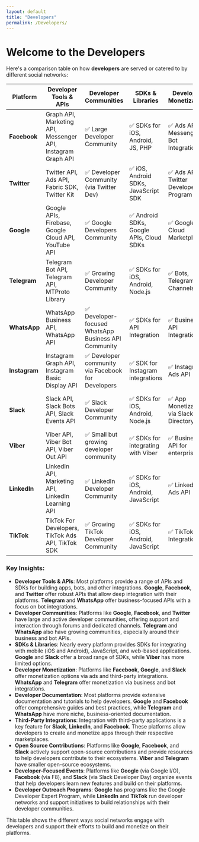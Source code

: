 ```yaml
---
layout: default
title: "Developers"
permalink: /Developers/
---
```

# Welcome to the Developers

Here's a comparison table on how **developers** are served or catered to by different social networks:

| **Platform**    | **Developer Tools & APIs**                          | **Developer Communities**           | **SDKs & Libraries**                | **Developer Monetization**        | **Developer Documentation**           | **Support for Third-Party Integrations** | **Open Source Contributions**        | **Developer-Focused Events**        | **Developer Outreach Programs**     |
|-----------------|-----------------------------------------------------|--------------------------------------|-------------------------------------|-----------------------------------|----------------------------------------|----------------------------------------|--------------------------------------|-------------------------------------|------------------------------------|
| **Facebook**    | Graph API, Marketing API, Messenger API, Instagram Graph API | ✅ Large Developer Community        | ✅ SDKs for iOS, Android, JS, PHP   | ✅ Ads API, Messenger Bot Integration | ✅ Detailed API Docs, Tutorials       | ✅ Facebook SDKs for integrations     | ✅ Yes (Open Source SDKs)            | ✅ Developer Conferences (F8)       | ✅ Facebook Developer Circles       |
| **Twitter**     | Twitter API, Ads API, Fabric SDK, Twitter Kit      | ✅ Developer Community (via Twitter Dev) | ✅ iOS, Android SDKs, JavaScript SDK | ✅ Ads API, Twitter Developer Program | ✅ API Documentation, Guides           | ✅ Third-party App Integrations       | ✅ Yes (Open Source Tools)           | ✅ Twitter Developer Labs           | ✅ Twitter Developer Programs       |
| **Google**      | Google APIs, Firebase, Google Cloud API, YouTube API | ✅ Google Developers Community       | ✅ Android SDKs, Google APIs, Cloud SDKs | ✅ Google Cloud Marketplace        | ✅ Extensive Documentation, Tutorials  | ✅ Broad Third-party Integration Support | ✅ Yes (Google Open Source Projects)  | ✅ Google I/O, DevFest               | ✅ Google Developer Expert Program  |
| **Telegram**    | Telegram Bot API, Telegram API, MTProto Library    | ✅ Growing Developer Community       | ✅ SDKs for iOS, Android, Node.js   | ✅ Bots, Telegram Channels         | ✅ API Docs, Bot Documentation         | ✅ Bots and Webhooks Integration      | ✅ Yes (Community-driven open source) | ✅ Telegram Open Network Hackathon  | ✅ Telegram Developer Support       |
| **WhatsApp**    | WhatsApp Business API, WhatsApp API                | ✅ Developer-focused WhatsApp Business API Community | ✅ SDKs for API Integration       | ✅ Business API Integrations       | ✅ API Documentation, Tutorials        | ✅ Business API Integrations         | ✅ No major open-source contributions | ✅ WhatsApp Business API Events      | ✅ WhatsApp Business Developer Program |
| **Instagram**   | Instagram Graph API, Instagram Basic Display API   | ✅ Developer community via Facebook for Developers | ✅ SDK for Instagram integrations | ✅ Instagram Ads API                | ✅ Instagram API Documentation         | ✅ Third-party App Integrations       | ✅ Yes (Open Source SDKs)            | ✅ Instagram for Developers Program  | ✅ Facebook Developer Circles       |
| **Slack**       | Slack API, Slack Bots API, Slack Events API        | ✅ Slack Developer Community         | ✅ SDKs for iOS, Android, Node.js   | ✅ App Monetization via Slack App Directory | ✅ Comprehensive API Documentation  | ✅ Third-party Apps via Slack App Directory | ✅ Yes (Slack's open-source initiatives) | ✅ Slack Developer Day               | ✅ Slack Platform Developer Program |
| **Viber**       | Viber API, Viber Bot API, Viber Out API            | ✅ Small but growing developer community | ✅ SDKs for integrating with Viber | ✅ Business API for enterprises    | ✅ API Docs, Guides                    | ✅ Business Integrations              | ✅ No major open-source contributions | ✅ Viber Developer Meetups           | ✅ Viber Business Developer Program |
| **LinkedIn**    | LinkedIn API, Marketing API, LinkedIn Learning API | ✅ LinkedIn Developer Community       | ✅ SDKs for iOS, Android, JavaScript | ✅ LinkedIn Ads API                 | ✅ API Documentation, Learning Paths   | ✅ Third-party Integrations           | ✅ Yes (Open Source Tools)           | ✅ LinkedIn Developer Events         | ✅ LinkedIn Developer Network       |
| **TikTok**      | TikTok For Developers, TikTok Ads API, TikTok SDK  | ✅ Growing TikTok Developer Community | ✅ SDKs for iOS, Android, JavaScript | ✅ TikTok Ads Integration          | ✅ Developer Docs, API Guides           | ✅ Third-party App Integrations       | ✅ Yes (TikTok Open Source SDKs)     | ✅ TikTok Developer Summit          | ✅ TikTok Developer Programs        |

### Key Insights:
- **Developer Tools & APIs**: Most platforms provide a range of APIs and SDKs for building apps, bots, and other integrations. **Google**, **Facebook**, and **Twitter** offer robust APIs that allow deep integration with their platforms. **Telegram** and **WhatsApp** offer business-focused APIs with a focus on bot integrations.
- **Developer Communities**: Platforms like **Google**, **Facebook**, and **Twitter** have large and active developer communities, offering support and interaction through forums and dedicated channels. **Telegram** and **WhatsApp** also have growing communities, especially around their business and bot APIs.
- **SDKs & Libraries**: Nearly every platform provides SDKs for integrating with mobile (iOS and Android), JavaScript, and web-based applications. **Google** and **Slack** offer a broad range of SDKs, while **Viber** has more limited options.
- **Developer Monetization**: Platforms like **Facebook**, **Google**, and **Slack** offer monetization options via ads and third-party integrations. **WhatsApp** and **Telegram** offer monetization via business and bot integrations.
- **Developer Documentation**: Most platforms provide extensive documentation and tutorials to help developers. **Google** and **Facebook** offer comprehensive guides and best practices, while **Telegram** and **WhatsApp** have more niche, business-oriented documentation.
- **Third-Party Integrations**: Integration with third-party applications is a key feature for **Slack**, **LinkedIn**, and **Facebook**. These platforms allow developers to create and monetize apps through their respective marketplaces.
- **Open Source Contributions**: Platforms like **Google**, **Facebook**, and **Slack** actively support open-source contributions and provide resources to help developers contribute to their ecosystems. **Viber** and **Telegram** have smaller open-source ecosystems.
- **Developer-Focused Events**: Platforms like **Google** (via Google I/O), **Facebook** (via F8), and **Slack** (via Slack Developer Day) organize events that help developers learn new features and build on their platforms.
- **Developer Outreach Programs**: **Google** has programs like the Google Developer Expert Program, while **LinkedIn** and **TikTok** run developer networks and support initiatives to build relationships with their developer communities.

This table shows the different ways social networks engage with developers and support their efforts to build and monetize on their platforms.
